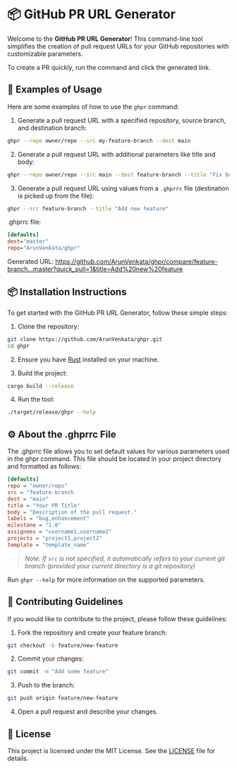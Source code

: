 # 📦 GitHub PR URL Generator

Welcome to the **GitHub PR URL Generator**! This command-line tool simplifies the creation of pull request URLs for your GitHub repositories with customizable parameters.

To create a PR quickly, run the command and click the generated link.

## 🚀 Examples of Usage

Here are some examples of how to use the `ghpr` command:

1. Generate a pull request URL with a specified repository, source branch, and destination branch: 
```bash
ghpr --repo owner/repo --src my-feature-branch --dest main
```

2. Generate a pull request URL with additional parameters like title and body:
```bash
ghpr --repo owner/repo --src main --dest feature-branch --title "Fix bug" --body "This PR fixes the bug."
```


3. Generate a pull request URL using values from a `.ghprrc` file (destination is picked up from the file):
```bash
ghpr --src feature-branch --title "Add new feature"
```

.ghprrc file:
```ini
[defaults]
dest="master"
repo="ArunVenkata/ghpr"
```
Generated URL: https://github.com/ArunVenkata/ghpr/compare/feature-branch...master?quick_pull=1&title=Add%20new%20feature

## 📦 Installation Instructions

To get started with the GitHub PR URL Generator, follow these simple steps:

1. Clone the repository:
```bash
git clone https://github.com/ArunVenkata/ghpr.git
cd ghpr
```
2. Ensure you have [Rust](https://www.rust-lang.org/tools/install) installed on your machine.

3. Build the project:
```bash
cargo build --release
```

4. Run the tool:
```bash
./target/release/ghpr --help
```


## ⚙️ About the .ghprrc File

The .ghprrc file allows you to set default values for various parameters used in the ghpr command. This file should be located in your project directory and formatted as follows:

```ini
[defaults]
repo = "owner/repo"
src = "feature-branch
dest = "main"
title = "Your PR Title"
body = "Description of the pull request."
labels = "bug,enhancement"
milestone = "1.0"
assignees = "username1,username2"
projects = "project1,project2"
template = "template_name"
```
> _Note: If `src` is not specified, it automatically refers to your current git branch (provided your current directory is a git repository)_


Run `ghpr --help` for more information on the supported parameters.


## 🤝 Contributing Guidelines

If you would like to contribute to the project, please follow these guidelines:
1. Fork the repository and create your feature branch:

```bash
git checkout -b feature/new-feature
```

2. Commit your changes:

```bash
git commit -m "Add some feature"
```

3. Push to the branch:
```bash
git push origin feature/new-feature
```

4. Open a pull request and describe your changes.



## 🎉 License

This project is licensed under the MIT License. See the [LICENSE](https://www.github.com/ArunVenkata/ghpr/blob/master/LICENSE) file for details.

